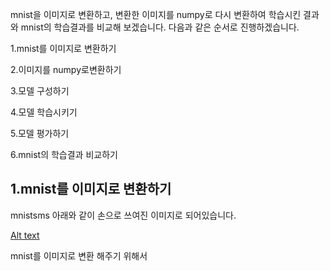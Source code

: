 mnist을 이미지로 변환하고, 변환한 이미지를 numpy로 다시 변환하여 학습시킨 결과와 mnist의 학습결과를 비교해 보겠습니다. 다음과 같은 순서로 진행하겠습니다.

1.mnist를 이미지로 변환하기

2.이미지를 numpy로변환하기

3.모델 구성하기

4.모델 학습시키기

5.모델 평가하기

6.mnist의 학습결과 비교하기



## 1.mnist를 이미지로 변환하기

mnistsms 아래와 같이 손으로 쓰여진 이미지로 되어있습니다.

[Alt text](https://i.imgur.com/HIQ6FNQ.png)



mnist를 이미지로 변환 해주기 위해서 







